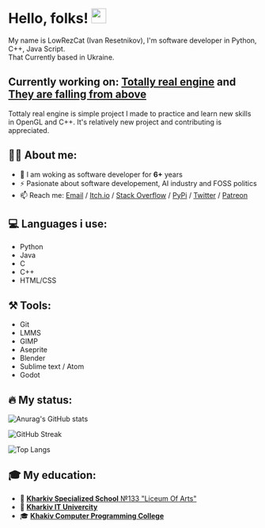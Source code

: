 # Hello, folks! <img src="https://raw.githubusercontent.com/MartinHeinz/MartinHeinz/master/wave.gif" width="30px">
My name is LowRezCat (Ivan Resetnikov), I'm software developer in Python, C++, Java Script. \
That Currently based in Ukraine.

## Currently working on: [Totally real engine](https://github.com/ivan-resetnikov-a/Real-Engine) and [They are falling from above](https://github.com/ivan-resetnikov-a/They-are-falling-from-above)
Tottaly real engine is simple project I made to practice and learn new skills in
OpenGL and C++. It's relatively new project and contributing is appreciated.

## 🧑‍💻 About me:
* 🔭 I am woking as software developer for **6+** years
* ⚡ Pasionate about software developement, AI industry and FOSS politics
* 📫 Reach me: [Email](mailto:ivan.resetnikov.alpha@gmail.com) / [Itch.io](mailto:ivan.resetnikov.alpha@gmail.com) / [Stack Overflow](https://stackoverflow.com/users/20064615/lowrezcat) / [PyPi](https://pypi.org/user/LowRezCat/) / [Twitter](https://twitter.com/IvanResetikov) / [Patreon](https://www.patreon.com/user?u=84122364)

## 💻 Languages i use:
* Python
* Java
* C
* C++
* HTML/CSS

## ⚒️ Tools:
* Git
* LMMS
* GIMP
* Aseprite
* Blender
* Sublime text / Atom
* Godot

## 🔥 My status:

![Anurag's GitHub stats](https://github-readme-stats.vercel.app/api?username=ivan-resetnikov-a&show_icons=true&theme=tokyonight)

![GitHub Streak](http://github-readme-streak-stats.herokuapp.com?user=ivan-resetnikov-a&theme=tokyonight)

![Top Langs](https://github-readme-stats.vercel.app/api/top-langs/?username=ivan-resetnikov-a&theme=tokyonight)

## 🎓 My education:
* 🏫 [**Kharkiv Specialized School** №133 "Liceum Of Arts"](https://youtu.be/RWfpCksQ7gI)
* 🎒 [**Kharkiv IT Univercity**](https://ituniver.com/online-learning/about)
* 🎓 [**Khakiv Computer Programming College**](https://khpcc.com/)
